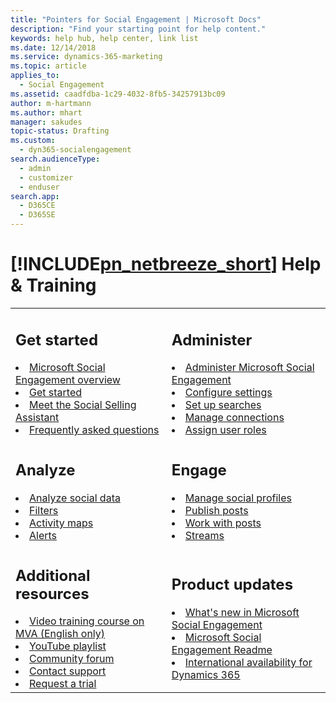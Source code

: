 ```yaml
---
title: "Pointers for Social Engagement | Microsoft Docs"
description: "Find your starting point for help content."
keywords: help hub, help center, link list
ms.date: 12/14/2018
ms.service: dynamics-365-marketing
ms.topic: article
applies_to: 
  - Social Engagement
ms.assetid: caadfdba-1c29-4032-8fb5-34257913bc09
author: m-hartmann
ms.author: mhart
manager: sakudes
topic-status: Drafting
ms.custom: 
  - dyn365-socialengagement
search.audienceType: 
  - admin
  - customizer
  - enduser
search.app: 
  - D365CE
  - D365SE
---
```


# [!INCLUDE[pn_netbreeze_short](../includes/pn-social-engagement-short.md)] Help & Training

<table>
<tr>
<td>

<h2> Get started </h2>
<li><a href="overview.md" data-raw-source="[Social Engagement overview](overview.md)">Microsoft Social Engagement overview</a></li>
<li><a href="get-started.md" data-raw-source="[Get started](get-started.md)">Get started</a></li>
<li><a href="social-selling-assistant-overview.md" data-raw-source="[Meet the Social Selling Assistant](social-selling-assistant-overview.md)">Meet the Social Selling Assistant</a></li>
<li><a href="faq.md" data-raw-source="[Frequently asked questions](faq.md)">Frequently asked questions</a></li>
</td>
<td>

<h2> Administer </h2>

<li><a href="administer-microsoft-social-engagement.md" data-raw-source="[Administer Social Engagement](administer-microsoft-social-engagement.md)">Administer Microsoft Social Engagement</a></li>
<li><a href="manage-global-settings.md" data-raw-source="[Configure settings](manage-global-settings.md)">Configure settings</a></li>
<li><a href="set-up-searches.md" data-raw-source="[Set up searches](set-up-searches.md)">Set up searches</a></li>
<li><a href="manage-connections.md" data-raw-source="[Manage connections](manage-connections.md)">Manage connections</a></li>
<li><a href="assign-user-roles.md" data-raw-source="[Assign user roles](assign-user-roles.md)">Assign user roles</a></li>
</td>
</tr>
<tr>
<td>

<h2> Analyze </h2>

<li><a href="analyze-social-data-using-widgets.md" data-raw-source="[Analyze social data](analyze-social-data-using-widgets.md)">Analyze social data</a></li>
<li><a href="use-filters.md" data-raw-source="[Filters](use-filters.md)">Filters</a></li>
<li><a href="activity-maps.md" data-raw-source="[Activity maps](activity-maps.md)">Activity maps</a></li>
<li><a href="email-alerts.md" data-raw-source="[Alerts](email-alerts.md)">Alerts</a></li>
</td>
<td>

<h2> Engage </h2>

<li><a href="manage-social-profiles.md" data-raw-source="[Manage social profiles](manage-social-profiles.md)">Manage social profiles</a></li>
<li><a href="publish-react-posts.md" data-raw-source="[Publish posts](publish-react-posts.md)">Publish posts</a></li>
<li><a href="work-with-posts.md" data-raw-source="[Work with posts](work-with-posts.md)">Work with posts</a></li>
<li><a href="social-center.md" data-raw-source="[Streams](social-center.md)">Streams</a></li>
</td>
</tr>
<tr>
<td>

<h2> Additional resources </h2>

<li><a href="https://go.microsoft.com/fwlink/p/?linkid=861639">Video training course on MVA (English only)</a></li>
<li><a href="http://go.microsoft.com/fwlink/p/?LinkId=400720">YouTube playlist</a></li>
<li><a href="http://go.microsoft.com/fwlink/p/?LinkId=400719">Community forum</a></li>
<li><a href="http://go.microsoft.com/fwlink/p/?LinkId=394391">Contact support</a></li>
<li><a href="https://experience.dynamics.com/trials/">Request a trial</a></li>

</td>
<td>

<h2> Product updates </h2>

<li><a href="what-s-new-in-microsoft-social-engagement.md" data-raw-source="[What&#39;s new in Microsoft Social Engagement](what-s-new-in-microsoft-social-engagement.md)">What&#39;s new in Microsoft Social Engagement</a></li>
<li><a href="http://go.Microsoft.com/fwlink/p/?LinkId=393612" data-raw-source="[Microsoft Social Engagement Readme](http://go.Microsoft.com/fwlink/p/?LinkId=393612)">Microsoft Social Engagement Readme</a></li>
<li><a href="http://go.Microsoft.com/fwlink/p/?LinkID=391086" data-raw-source="[International availability for Dynamics 365](http://go.Microsoft.com/fwlink/p/?LinkID=391086)">International availability for Dynamics 365</a></li>
</td>
</tr>
</table>
